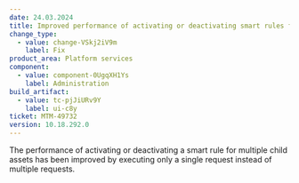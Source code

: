 ```yaml
---
date: 24.03.2024
title: Improved performance of activating or deactivating smart rules for multiple devices
change_type:
  - value: change-VSkj2iV9m
    label: Fix
product_area: Platform services
component:
  - value: component-0UgqXH1Ys
    label: Administration
build_artifact:
  - value: tc-pjJiURv9Y
    label: ui-c8y
ticket: MTM-49732
version: 10.18.292.0
---
```


The performance of activating or deactivating a smart rule for multiple child assets has been improved by executing only a single request instead of multiple requests.
